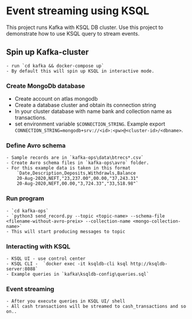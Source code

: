 # Event streaming using KSQL

This project runs Kafka with KSQL DB cluster. Use this project to demonstrate how to use KSQL query to stream events.

## Spin up Kafka-cluster
    - run `cd kafka && docker-compose up`
    - By default this will spin up KSQL in interactive mode.
  
### Create MongoDb database
   - Create account on atlas mongodb
   - Create a database cluster and obtain its connection string   
   - In your cluster database with name bank and collection name as transactions.
   - set environment variable `$CONNECTION_STRING`. Example export `CONNECTION_STRING=mongodb+srv://<id>:<pw>@<cluster-id>/<dbname>`. 

### Define Avro schema 
    - Sample records are in `kafka-ops\data\btrecs*.csv`
    - Create Avro schema files in `kafka-ops\avro` folder.     
    - For this example data is taken in this format 
        `Date,Description,Deposits,Withdrawls,Balance
        20-Aug-2020,NEFT,"23,237.00",00.00,"37,243.31"
        20-Aug-2020,NEFT,00.00,"3,724.33","33,518.98"`

### Run program
    - `cd kafka-ops`
    - `python3 send_record.py --topic <topic-name> --schema-file <filename-without-avro-preix> --collection-name <mongo-collection-name>`      
    - This will start producing messages to topic 
  
### Interacting with KSQL
    - KSQL UI - use control center
    - KSQL CLI -  `docker exec -it ksqldb-cli ksql http://ksqldb-server:8088`
    - Example queries in `kafka\ksqldb-config\queries.sql`
     
### Event streaming
    - After you execute queries in KSQL UI/ shell
    - All cash transactions will be streamed to cash_transactions and so on..    
